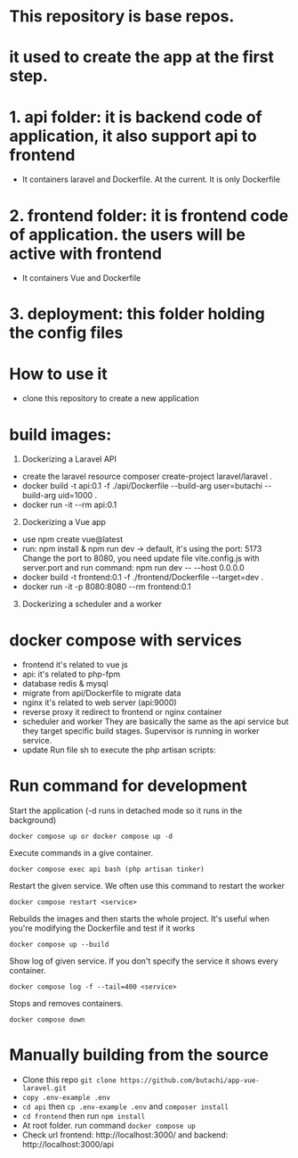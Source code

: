 # This repository is base repos. 
# it used to create the app at the first step.

# 1. api folder: it is backend code of application, it also support api to frontend
- It containers laravel and Dockerfile. At the current. It is only Dockerfile

# 2. frontend folder: it is frontend code of application. the users will be active with frontend
- It containers Vue and Dockerfile

# 3. deployment: this folder holding the config files

# How to use it
- clone this repository to create a new application
    


# build images:
1. Dockerizing a Laravel API
- create the laravel resource
    composer create-project laravel/laravel .
- docker build -t api:0.1 -f ./api/Dockerfile --build-arg user=butachi --build-arg uid=1000 .
- docker run -it --rm api:0.1

2. Dockerizing a Vue app
- use npm create vue@latest
- run: npm install & npm run dev -> default, it's using the port: 5173
Change the port to 8080, you need update file vite.config.js with server.port and run command: npm run dev -- --host 0.0.0.0
- docker build -t frontend:0.1 -f ./frontend/Dockerfile --target=dev .
- docker run -it -p 8080:8080 --rm frontend:0.1

3. Dockerizing a scheduler and a worker


# docker compose with services
- frontend
it's related to vue js
- api: it's related to php-fpm
- database
redis & mysql
- migrate
from api/Dockerfile to migrate data
- nginx
it's related to web server (api:9000)
- reverse proxy
it redirect to frontend or nginx container
- scheduler and worker
They are basically the same as the api service but they target specific build stages.
Supervisor is running in worker service.
- update
Run file sh to execute the php artisan scripts:

# Run command for development
Start the application (-d runs in detached mode so it runs in the background)
```
docker compose up or docker compose up -d 
```

Execute commands in a give container. 
```
docker compose exec api bash (php artisan tinker)
```

Restart the given service. We often use this command to restart the worker
```
docker compose restart <service>
```

Rebuilds the images and then starts the whole project. It's useful when you're modifying the Dockerfile and test if it works
```
docker compose up --build
```

Show log of given service. If you don't specify the service it shows every container.
```
docker compose log -f --tail=400 <service>
```

Stops and removes containers.
```
docker compose down
```
# Manually building from the source
- Clone this repo `git clone https://github.com/butachi/app-vue-laravel.git`
- `copy .env-example .env`
- `cd api` then `cp .env-example .env` and `composer install`
- `cd frontend` then run `npm install`
- At root folder. run command `docker compose up`
- Check url frontend: http://localhost:3000/ and backend: http://localhost:3000/api

